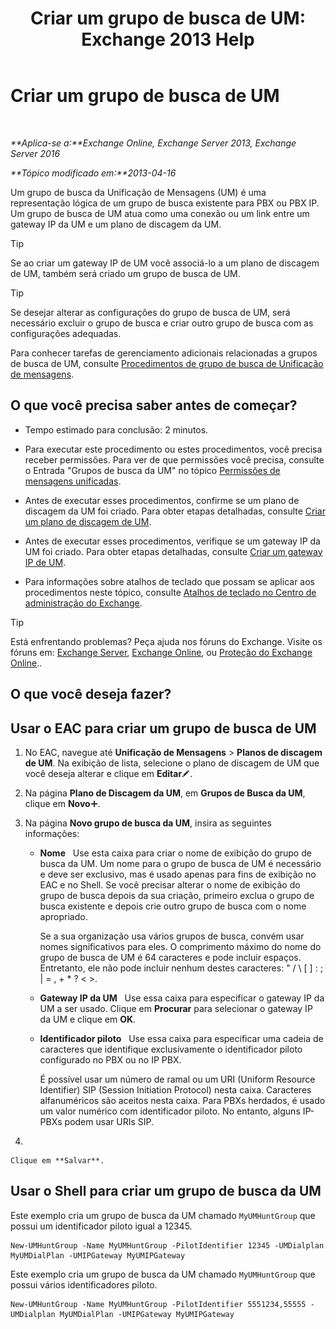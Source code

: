 ﻿---
title: 'Criar um grupo de busca de UM: Exchange 2013 Help'
TOCTitle: Criar um grupo de busca de UM
ms:assetid: 43ecb1ec-5f82-4516-9010-de8f954d3758
ms:mtpsurl: https://technet.microsoft.com/pt-br/library/Aa997679(v=EXCHG.150)
ms:contentKeyID: 50556175
ms.date: 05/22/2018
mtps_version: v=EXCHG.150
f1_keywords:
- Microsoft.Exchange.Management.SnapIn.Esm.Servers.UnifiedMessaging.CreateUMHuntGroupWizardForm.CreateUMHuntGroupWizardPage1
ms.translationtype: MT
---

# Criar um grupo de busca de UM

 

_**Aplica-se a:**Exchange Online, Exchange Server 2013, Exchange Server 2016_

_**Tópico modificado em:**2013-04-16_

Um grupo de busca da Unificação de Mensagens (UM) é uma representação lógica de um grupo de busca existente para PBX ou PBX IP. Um grupo de busca de UM atua como uma conexão ou um link entre um gateway IP da UM e um plano de discagem da UM.


> [!TIP]
> Se ao criar um gateway IP de UM você associá-lo a um plano de discagem de UM, também será criado um grupo de busca de UM.




> [!TIP]
> Se desejar alterar as configurações do grupo de busca de UM, será necessário excluir o grupo de busca e criar outro grupo de busca com as configurações adequadas.



Para conhecer tarefas de gerenciamento adicionais relacionadas a grupos de busca de UM, consulte [Procedimentos de grupo de busca de Unificação de mensagens](um-hunt-group-procedures-exchange-2013-help.md).

## O que você precisa saber antes de começar?

  - Tempo estimado para conclusão: 2 minutos.

  - Para executar este procedimento ou estes procedimentos, você precisa receber permissões. Para ver de que permissões você precisa, consulte o Entrada "Grupos de busca da UM" no tópico [Permissões de mensagens unificadas](unified-messaging-permissions-exchange-2013-help.md).

  - Antes de executar esses procedimentos, confirme se um plano de discagem da UM foi criado. Para obter etapas detalhadas, consulte [Criar um plano de discagem de UM](create-a-um-dial-plan-exchange-2013-help.md).

  - Antes de executar esses procedimentos, verifique se um gateway IP da UM foi criado. Para obter etapas detalhadas, consulte [Criar um gateway IP de UM](create-a-um-ip-gateway-exchange-2013-help.md).

  - Para informações sobre atalhos de teclado que possam se aplicar aos procedimentos neste tópico, consulte [Atalhos de teclado no Centro de administração do Exchange](keyboard-shortcuts-in-the-exchange-admin-center-exchange-online-protection-help.md).


> [!TIP]
> Está enfrentando problemas? Peça ajuda nos fóruns do Exchange. Visite os fóruns em: <A href="https://go.microsoft.com/fwlink/p/?linkid=60612">Exchange Server</A>, <A href="https://go.microsoft.com/fwlink/p/?linkid=267542">Exchange Online</A>, ou <A href="https://go.microsoft.com/fwlink/p/?linkid=285351">Proteção do Exchange Online</A>..



## O que você deseja fazer?

## Usar o EAC para criar um grupo de busca de UM

1.  No EAC, navegue até **Unificação de Mensagens** \> **Planos de discagem de UM**. Na exibição de lista, selecione o plano de discagem de UM que você deseja alterar e clique em **Editar**![Ícone de edição](images/JJ218640.6f53ccb2-1f13-4c02-bea0-30690e6ea71d(EXCHG.150).gif "Ícone de edição").

2.  Na página **Plano de Discagem da UM**, em **Grupos de Busca da UM**, clique em **Novo**![Ícone Adicionar](images/JJ218640.c1e75329-d6d7-4073-a27d-498590bbb558(EXCHG.150).gif "Ícone Adicionar").

3.  Na página **Novo grupo de busca da UM**, insira as seguintes informações:
    
      - **Nome**   Use esta caixa para criar o nome de exibição do grupo de busca da UM. Um nome para o grupo de busca de UM é necessário e deve ser exclusivo, mas é usado apenas para fins de exibição no EAC e no Shell. Se você precisar alterar o nome de exibição do grupo de busca depois da sua criação, primeiro exclua o grupo de busca existente e depois crie outro grupo de busca com o nome apropriado.
        
        Se a sua organização usa vários grupos de busca, convém usar nomes significativos para eles. O comprimento máximo do nome do grupo de busca de UM é 64 caracteres e pode incluir espaços. Entretanto, ele não pode incluir nenhum destes caracteres: " / \\ \[ \] : ; | = , + \* ? \< \>.
    
      - **Gateway IP da UM**   Use essa caixa para especificar o gateway IP da UM a ser usado. Clique em **Procurar** para selecionar o gateway IP da UM e clique em **OK**.
    
      - **Identificador piloto**   Use essa caixa para especificar uma cadeia de caracteres que identifique exclusivamente o identificador piloto configurado no PBX ou no IP PBX.
        
        É possível usar um número de ramal ou um URI (Uniform Resource Identifier) SIP (Session Initiation Protocol) nesta caixa. Caracteres alfanuméricos são aceitos nesta caixa. Para PBXs herdados, é usado um valor numérico com identificador piloto. No entanto, alguns IP-PBXs podem usar URIs SIP.

4.  
    
    Clique em **Salvar**.

## Usar o Shell para criar um grupo de busca da UM

Este exemplo cria um grupo de busca da UM chamado `MyUMHuntGroup` que possui um identificador piloto igual a 12345.

    New-UMHuntGroup -Name MyUMHuntGroup -PilotIdentifier 12345 -UMDialplan MyUMDialPlan -UMIPGateway MyUMIPGateway

Este exemplo cria um grupo de busca da UM chamado `MyUMHuntGroup` que possui vários identificadores piloto.

    New-UMHuntGroup -Name MyUMHuntGroup -PilotIdentifier 5551234,55555 -UMDialplan MyUMDialPlan -UMIPGateway MyUMIPGateway

